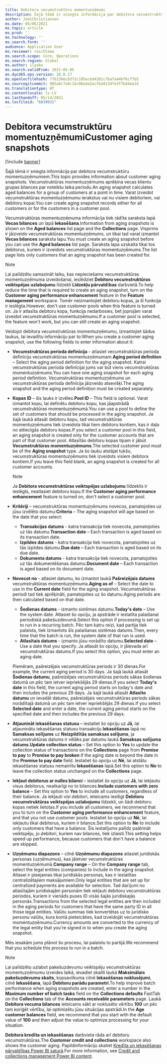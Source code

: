 ```yaml
---
title: Debitora vecumstruktūru momentuzņēmumi
description: Šajā tēmā ir sniegta informācija par debitora vecumstruktūru momentuzņēmumiem. Vecumstruktūras momentuzņēmums aprēķina vecas klientu grupas bilances par noteiktu laika periodu.
author: JodiChristiansen
ms.date: 05/05/2021
ms.topic: article
ms.prod: ''
ms.technology: ''
ms.search.form: ''
audience: Application User
ms.reviewer: roschloma
ms.search.scope: Core, Operations
ms.search.region: Global
ms.author: ilyako
ms.search.validFrom: 2021-05-05
ms.dyn365.ops.version: 10.0.17
ms.openlocfilehash: 7761366c0372c105ecbd4281c7bafa44bf6cf7b5
ms.sourcegitcommit: 905a8c7a0c1bc06ada2acfba913dfe5f7b44ea16
ms.translationtype: HT
ms.contentlocale: lv-LV
ms.lasthandoff: 05/14/2021
ms.locfileid: "6039931"
---
```

# <a name="customer-aging-snapshots"></a><span data-ttu-id="ec5f5-104">Debitora vecumstruktūru momentuzņēmumi</span><span class="sxs-lookup"><span data-stu-id="ec5f5-104">Customer aging snapshots</span></span>

[!include [banner](../includes/banner.md)]

<span data-ttu-id="ec5f5-105">Šajā tēmā ir sniegta informācija par debitora vecumstruktūru momentuzņēmumiem.</span><span class="sxs-lookup"><span data-stu-id="ec5f5-105">This topic provides information about customer aging snapshots.</span></span> <span data-ttu-id="ec5f5-106">Vecumstruktūras momentuzņēmums aprēķina vecas klientu grupas bilances par noteiktu laika periodu.</span><span class="sxs-lookup"><span data-stu-id="ec5f5-106">An aging snapshot calculates aged balances for a group of customers at a point in time.</span></span> <span data-ttu-id="ec5f5-107">Varat izveidot vecumstruktūras momentuzņēmumu ierakstus vai nu visiem debitoriem, vai debitoru kopai.</span><span class="sxs-lookup"><span data-stu-id="ec5f5-107">You can create aging snapshot records either for all customers or for the customers in a customer pool.</span></span>

<span data-ttu-id="ec5f5-108">Vecumstruktūras momentuzņēmuma informācija tiek rādīta saraksta lapā **Vecas bilances** un lapā **Iekasēšana**.</span><span class="sxs-lookup"><span data-stu-id="ec5f5-108">Information from aging snapshots is shown on the **Aged balances** list page and the **Collections** page.</span></span> <span data-ttu-id="ec5f5-109">Vispirms ir jāizveido vecumstruktūras momentuzņēmums, un tikai tad varat izmantot **Vecas bilances** saraksta lapu.</span><span class="sxs-lookup"><span data-stu-id="ec5f5-109">You must create an aging snapshot before you can use the **Aged balances** list page.</span></span> <span data-ttu-id="ec5f5-110">Saraksta lapa uzskaita tikai tos debitorus, kuriem ir izveidots vecumstruktūras momentuzņēmums.</span><span class="sxs-lookup"><span data-stu-id="ec5f5-110">The list page lists only customers that an aging snapshot has been created for.</span></span>

> [!NOTE]
> <span data-ttu-id="ec5f5-111">Lai palīdzētu samazināt laiku, kas nepieciešams vecumstruktūras momentuzņēmuma izveidošanai, ieslēdziet **Debitoru vecumstruktūras veiktspējas uzlabojumu** līdzekli **Līdzekļu pārvaldības** darbvietā.</span><span class="sxs-lookup"><span data-stu-id="ec5f5-111">To help reduce the time that is required to create an aging snapshot, turn on the **Customer aging performance enhancement** feature in the **Feature management** workspace.</span></span> <span data-ttu-id="ec5f5-112">Tomēr neizmantojiet debitoru kopas, ja šī funkcija ir ieslēgta.</span><span class="sxs-lookup"><span data-stu-id="ec5f5-112">However, don't use customer pools when this feature is turned on.</span></span> <span data-ttu-id="ec5f5-113">Ja ir atlasīta debitoru kopa, funkcija nedarbosies, bet joprojām varat izveidot vecumstruktūras momentuzņēmumu.</span><span class="sxs-lookup"><span data-stu-id="ec5f5-113">If a customer pool is selected, the feature won't work, but you can still create an aging snapshot.</span></span>

<span data-ttu-id="ec5f5-114">Veidojot debitora vecumstruktūras momentuzņēmumu, izmantojiet šādus laukus, lai ievadītu informāciju par to:</span><span class="sxs-lookup"><span data-stu-id="ec5f5-114">When you create a customer aging snapshot, use the following fields to enter information about it:</span></span>

- <span data-ttu-id="ec5f5-115">**Vecumstruktūras perioda definīcija** - atlasiet vecumstruktūras perioda definīciju vecumstruktūras momentuzņēmumam.</span><span class="sxs-lookup"><span data-stu-id="ec5f5-115">**Aging period definition** – Select the aging period definition for the aging snapshot.</span></span> <span data-ttu-id="ec5f5-116">Katrai vecumstruktūras perioda definīcijai jums var būt viens vecumstruktūras momentuzņēmums.</span><span class="sxs-lookup"><span data-stu-id="ec5f5-116">You can have one aging snapshot for each aging period definition.</span></span> <span data-ttu-id="ec5f5-117">Vecumstruktūras momentuzņēmums un vecumstruktūras perioda definīcija jāizveido atsevišķi.</span><span class="sxs-lookup"><span data-stu-id="ec5f5-117">The aging snapshot and the aging period definition must be created separately.</span></span>
- <span data-ttu-id="ec5f5-118">**Kopas ID** – šis lauks ir izvēles.</span><span class="sxs-lookup"><span data-stu-id="ec5f5-118">**Pool ID** – This field is optional.</span></span> <span data-ttu-id="ec5f5-119">Varat izmantot kopu, lai definētu debitoru kopu, kas jāapstrādā vecumstruktūras momentuzņēmumā.</span><span class="sxs-lookup"><span data-stu-id="ec5f5-119">You can use a pool to define the set of customers that should be processed in the aging snapshot.</span></span> <span data-ttu-id="ec5f5-120">Ja šajā laukā atlasāt debitoru kopu, tad vecumstruktūras momentuzņēmums tiek izveidota tikai tiem debitoru kontiem, kas ir daļa no attiecīgās debitoru kopas.</span><span class="sxs-lookup"><span data-stu-id="ec5f5-120">If you select a customer pool in this field, an aging snapshot is created only for the customer accounts that are part of that customer pool.</span></span> <span data-ttu-id="ec5f5-121">Atlasītās debitoru kopas tipam ir jābūt **Vecumstruktūras momentuzņēmums**.</span><span class="sxs-lookup"><span data-stu-id="ec5f5-121">The selected customer pool must be of the **Aging snapshot** type.</span></span> <span data-ttu-id="ec5f5-122">Ja šo lauku atstājat tukšu, vecumstruktūras momentuzņēmums tiek izveidots visiem debitora kontiem.</span><span class="sxs-lookup"><span data-stu-id="ec5f5-122">If you leave this field blank, an aging snapshot is created for all customer accounts.</span></span>

    > [!NOTE]
    > <span data-ttu-id="ec5f5-123">Ja **Debitora vecumstruktūras veiktspējas uzlabojumu** līdzeklis ir ieslēgts, neatlasiet debitoru kopu.</span><span class="sxs-lookup"><span data-stu-id="ec5f5-123">If the **Customer aging performance enhancement** feature is turned on, don't select a customer pool.</span></span>

- <span data-ttu-id="ec5f5-124">**Kritēriji** – vecumstruktūras momentuzņēmums novecos, pamatojoties uz jūsu izvēlēto datumu:</span><span class="sxs-lookup"><span data-stu-id="ec5f5-124">**Criteria** – The aging snapshot will age based on the date that you select:</span></span>

    - <span data-ttu-id="ec5f5-125">**Transakcijas datums** - katra transakcija tiek novecota, pamatojoties uz tās datumu.</span><span class="sxs-lookup"><span data-stu-id="ec5f5-125">**Transaction date** – Each transaction is aged based on its transaction date.</span></span>
    - <span data-ttu-id="ec5f5-126">**Izpildes datums** - katra transakcija tiek novecota, pamatojoties uz tās izpildes datumu.</span><span class="sxs-lookup"><span data-stu-id="ec5f5-126">**Due date** – Each transaction is aged based on its due date.</span></span>
    - <span data-ttu-id="ec5f5-127">**Dokumenta datums** - katra transakcija tiek novecota, pamatojoties uz tās dokumentēšanas datumu.</span><span class="sxs-lookup"><span data-stu-id="ec5f5-127">**Document date** – Each transaction is aged based on its document date.</span></span>

- <span data-ttu-id="ec5f5-128">**Novecot no** - atlasiet datumu, ko izmantot laukā **Pašreizējais datums** vecumstruktūras momentuzņēmuma.</span><span class="sxs-lookup"><span data-stu-id="ec5f5-128">**Aging as of** – Select the date to use in the **Current date** field for the aging snapshot.</span></span> <span data-ttu-id="ec5f5-129">Vecumstruktūras periodi tad tiek aprēķināti, pamatojoties uz šo datumu.</span><span class="sxs-lookup"><span data-stu-id="ec5f5-129">Aging periods are then calculated based on that date.</span></span> 

    - <span data-ttu-id="ec5f5-130">**Šodienas datums** - izmanto sistēmas datumu.</span><span class="sxs-lookup"><span data-stu-id="ec5f5-130">**Today's date** – Use the system date.</span></span> <span data-ttu-id="ec5f5-131">Atlasiet šo opciju, ja apstrāde ir iestatīta palaišanai periodiskā pakešuzdevumā.</span><span class="sxs-lookup"><span data-stu-id="ec5f5-131">Select this option if processing is set up to run in a recurring batch.</span></span> <span data-ttu-id="ec5f5-132">Pēc tam katru reizi, kad partija tiek palaista, tiek izmantots šīs palaišanas sistēmas datums.</span><span class="sxs-lookup"><span data-stu-id="ec5f5-132">Then, every time that the batch is run, the system date of that run is used.</span></span>
    - <span data-ttu-id="ec5f5-133">**Atlasītais datums** - izmanto jūsu norādīto datumu.</span><span class="sxs-lookup"><span data-stu-id="ec5f5-133">**Selected date** – Use a date that you specify.</span></span> <span data-ttu-id="ec5f5-134">Ja atlasāt šo opciju, ir jāievada arī vecumstruktūras datums.</span><span class="sxs-lookup"><span data-stu-id="ec5f5-134">If you select this option, you must enter an aging date.</span></span>

    <span data-ttu-id="ec5f5-135">Piemēram, pašreizējais vecumstruktūras periods ir 30 dienas.</span><span class="sxs-lookup"><span data-stu-id="ec5f5-135">For example, the current aging period is 30 days.</span></span> <span data-ttu-id="ec5f5-136">Ja šajā laukā atlasāt **Šodienas datumu**, pašreizējais vecumstruktūras periods sākas šodienas datumā un pēc tam ietver iepriekšējās 29 dienas.</span><span class="sxs-lookup"><span data-stu-id="ec5f5-136">If you select **Today's date** in this field, the current aging period starts on today's date and then includes the previous 29 days.</span></span> <span data-ttu-id="ec5f5-137">Ja šajā laukā atlasāt **Atlasīto datumu** un ievadāt datumu, pašreizējais vecumstruktūras periods sākas norādītajā datumā un pēc tam ietver iepriekšējās 29 dienas.</span><span class="sxs-lookup"><span data-stu-id="ec5f5-137">If you select **Selected date** and enter a date, the current aging period starts on the specified date and then includes the previous 29 days.</span></span>

- <span data-ttu-id="ec5f5-138">**Atjaunināt iekasēšanas statusu** – iestatiet šo opciju uz **Jā**, lai atjauninātu iekasēšanas statusu transakciju **Iekasēšanas** lapā no **Samaksas solījums** uz **Neizpildītās samaksas solījums**, ja vecumstruktūras datums ir vēlāks par datumu laukā **Samaksas solījuma datums**.</span><span class="sxs-lookup"><span data-stu-id="ec5f5-138">**Update collection status** – Set this option to **Yes** to update the collection status of transactions on the **Collections** page from **Promise to pay** to **Promise to pay broken** if the aging date is beyond the date in the **Promise to pay date** field.</span></span> <span data-ttu-id="ec5f5-139">Iestatiet šo opciju uz **Nē**, lai atstātu iekasēšanas statusu nemainītu **Iekasēšanas** lapā.</span><span class="sxs-lookup"><span data-stu-id="ec5f5-139">Set this option to **No** to leave the collection status unchanged on the **Collections** page.</span></span>
- <span data-ttu-id="ec5f5-140">**Iekļaut debitorus ar nulles bilanci** – iestatiet šo opciju uz **Jā**, lai iekļautu visus debitorus, neatkarīgi no to bilances.</span><span class="sxs-lookup"><span data-stu-id="ec5f5-140">**Include customers with zero balance** – Set this option to **Yes** to include all customers, regardless of their balance.</span></span> <span data-ttu-id="ec5f5-141">Ja iekļauti visi debitori, ieteicams ieslēgt **Debitoru vecumstruktūras veiktspējas uzlabojumu** līdzekli, un šādi debitoru kopas netiek lietotas.</span><span class="sxs-lookup"><span data-stu-id="ec5f5-141">If you include all customers, we recommend that you to turn on the **Customer aging performance enhancement** feature, and that you not use customer pools.</span></span> <span data-ttu-id="ec5f5-142">Iestatiet šo opciju uz **Nē**, lai iekļautu tikai debitorus, kuriem ir bilance.</span><span class="sxs-lookup"><span data-stu-id="ec5f5-142">Set this option to **No** to include only customers that have a balance.</span></span> <span data-ttu-id="ec5f5-143">Šis iestatījums palīdz paātrināt veiktspēju, jo debitori, kuriem nav bilances, tiek izlaisti.</span><span class="sxs-lookup"><span data-stu-id="ec5f5-143">This setting helps speed up performance, because customers that don't have a balance are skipped.</span></span>
- <span data-ttu-id="ec5f5-144">**Uzņēmumu diapazons** – cilnē **Uzņēmumu diapazons** atlasiet juridiskās personas (uzņēmumus), kas jāietver vecumstruktūras momentuzņēmumā.</span><span class="sxs-lookup"><span data-stu-id="ec5f5-144">**Company range** – On the **Company range** tab, select the legal entities (companies) to include in the aging snapshot.</span></span> <span data-ttu-id="ec5f5-145">Atlasei ir pieejamas tikai juridiskās personas, kas ir iestatītas centralizētajiem maksājumiem.</span><span class="sxs-lookup"><span data-stu-id="ec5f5-145">Only legal entities that are set up for centralized payments are available for selection.</span></span> <span data-ttu-id="ec5f5-146">Tad darījumi no atlasītajām juridiskajām personām tiek iekļauti debitoru vecumstruktūras periodos, kuriem ir vienāds puses ID visās šajās juridiskajās personās.</span><span class="sxs-lookup"><span data-stu-id="ec5f5-146">Transactions from the selected legal entities are then included in the aging periods for customers that have the same party ID in all those legal entities.</span></span> <span data-ttu-id="ec5f5-147">Valūtu summas tiek konvertētas uz to juridisko personu valūtu, kura kontā pieteicāties, kad izveidojāt vecumstruktūras momentuzņēmumu.</span><span class="sxs-lookup"><span data-stu-id="ec5f5-147">Currency amounts are converted to the currency of the legal entity that you're signed in to when you create the aging snapshot.</span></span>

<span data-ttu-id="ec5f5-148">Mēs iesakām jums plānot šo procesu, lai palaistu to partijā.</span><span class="sxs-lookup"><span data-stu-id="ec5f5-148">We recommend that you schedule this process to run in a batch.</span></span>

> [!NOTE]
> <span data-ttu-id="ec5f5-149">Lai palīdzētu uzlabot pakešuzdevumu veiktspēju vecumstruktūras momentuzņēmumu izveides laikā, ievadiet skaitli laukā **Maksimālais pakešuzdevumu skaits**, kopsavilkuma cilnē **Iekasēšanas noklusējumi**, cilnē **Iekasēšana**, lapā **Debitoru parādu parametri**.</span><span class="sxs-lookup"><span data-stu-id="ec5f5-149">To help improve batch performance when aging snapshots are created, enter a number in the **Maximum number of batch tasks** field on the **Collections defaults** FastTab on the **Collections** tab of the **Accounts receivable parameters** page.</span></span> <span data-ttu-id="ec5f5-150">Laukā **Debitora vecuma bilances** ieteicams sākt ar noklusēto vērtību **100** un pēc tam koriģēt vērtību, lai optimizētu jūsu situācijas apstrādi.</span><span class="sxs-lookup"><span data-stu-id="ec5f5-150">In the **Age customer balances** field, we recommend that you start with the default value of **100** and then adjust the value to optimize processing for your situation.</span></span>

<span data-ttu-id="ec5f5-151">**Debitora kredīta un iekasēšanas** darbvieta rāda arī debitoru vecumstruktūras.</span><span class="sxs-lookup"><span data-stu-id="ec5f5-151">The **Customer credit and collections** workspace also shows the customer aging.</span></span> <span data-ttu-id="ec5f5-152">Papildinformāciju skatiet [Kredīta un iekasēšanas pārvaldības Power BI saturā](credit-collections-power-bi.md).</span><span class="sxs-lookup"><span data-stu-id="ec5f5-152">For more information, see [Credit and collections management Power BI content](credit-collections-power-bi.md).</span></span>
